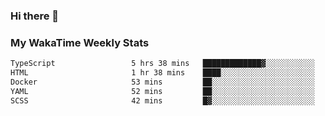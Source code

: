 ### Hi there 👋

<!--
**royschrauwen/royschrauwen** is a ✨ _special_ ✨ repository because its `README.md` (this file) appears on your GitHub profile.

Here are some ideas to get you started:

- 🔭 I’m currently working on ...
- 🌱 I’m currently learning ...
- 👯 I’m looking to collaborate on ...
- 🤔 I’m looking for help with ...
- 💬 Ask me about ...
- 📫 How to reach me: ...
- 😄 Pronouns: ...
- ⚡ Fun fact: ...
-->


### My WakaTime Weekly Stats
<!--START_SECTION:waka-->

```txt
TypeScript                 5 hrs 38 mins   █████████████▓░░░░░░░░░░░   54.13 %
HTML                       1 hr 38 mins    ████░░░░░░░░░░░░░░░░░░░░░   15.74 %
Docker                     53 mins         ██░░░░░░░░░░░░░░░░░░░░░░░   08.53 %
YAML                       52 mins         ██░░░░░░░░░░░░░░░░░░░░░░░   08.37 %
SCSS                       42 mins         █▓░░░░░░░░░░░░░░░░░░░░░░░   06.86 %
```

<!--END_SECTION:waka-->
